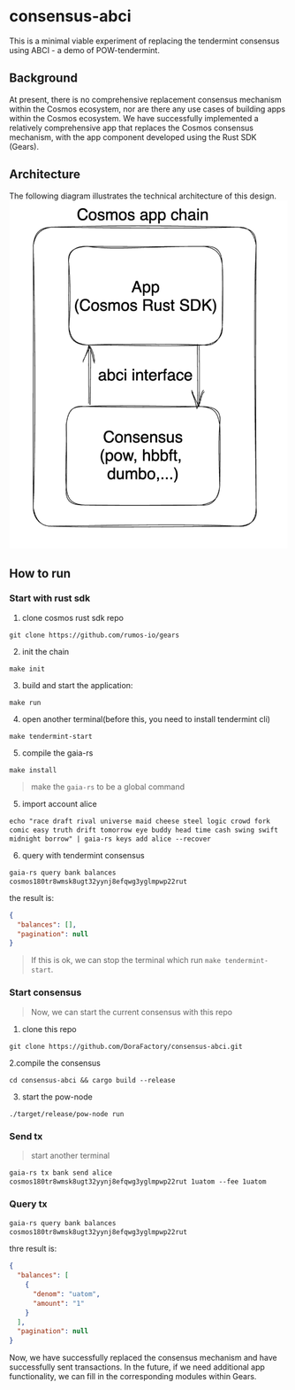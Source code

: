 # consensus-abci
This is a minimal viable experiment of replacing the tendermint consensus using ABCI - a demo of POW-tendermint.

## Background
At present, there is no comprehensive replacement consensus mechanism within the Cosmos ecosystem, nor are there any use cases of building apps within the Cosmos ecosystem. We have successfully implemented a relatively comprehensive app that replaces the Cosmos consensus mechanism, with the app component developed using the Rust SDK (Gears).

## Architecture
The following diagram illustrates the technical architecture of this design.
![architecture](./img/architecture.jpg)


## How to run
### Start with rust sdk
1. clone cosmos rust sdk repo
```shell 
git clone https://github.com/rumos-io/gears
```

2. init the chain
```shell
make init
```

3. build and start the application:
```shell
make run
```

4. open another terminal(before this, you need to install tendermint cli)
```shell
make tendermint-start
```
5. compile the gaia-rs
```shell
make install
```
> make the `gaia-rs` to be a global command

5. import account alice
```shell
echo "race draft rival universe maid cheese steel logic crowd fork comic easy truth drift tomorrow eye buddy head time cash swing swift midnight borrow" | gaia-rs keys add alice --recover
```

6. query with tendermint consensus
```shell
gaia-rs query bank balances cosmos180tr8wmsk8ugt32yynj8efqwg3yglmpwp22rut
```
the result is:
```json
{
  "balances": [],
  "pagination": null
}
```

> If this is ok, we can stop the terminal which run `make tendermint-start`.

### Start consensus
> Now, we can start the current consensus with this repo

1. clone this repo
```shell
git clone https://github.com/DoraFactory/consensus-abci.git
```

2.compile the consensus
```shell
cd consensus-abci && cargo build --release
```

3. start the pow-node
```shell
./target/release/pow-node run
```

### Send tx
> start another terminal

```shell
gaia-rs tx bank send alice cosmos180tr8wmsk8ugt32yynj8efqwg3yglmpwp22rut 1uatom --fee 1uatom
```

### Query tx

```shell
gaia-rs query bank balances cosmos180tr8wmsk8ugt32yynj8efqwg3yglmpwp22rut
```

thre result is:
```json
{
  "balances": [
    {
      "denom": "uatom",
      "amount": "1"
    }
  ],
  "pagination": null
}
```

Now, we have successfully replaced the consensus mechanism and have successfully sent transactions. In the future, if we need additional app functionality, we can fill in the corresponding modules within Gears.

